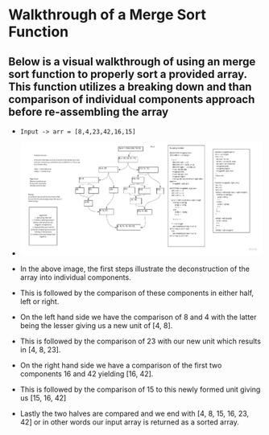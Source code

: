 # Walkthrough of a Merge Sort Function

## Below is a visual walkthrough of using an merge sort function to properly sort a provided array. This function utilizes a breaking down and than comparison of individual components approach before re-assembling the array

* ```Input -> arr = [8,4,23,42,16,15]```

* ![](../../assets/CodeChallenge27.jpg)

* In the above image, the first steps illustrate the deconstruction of the array into individual components.
* This is followed by the comparison of these components in either half, left or right.
* On the left hand side we have the comparison of 8 and 4 with the latter being the lesser giving us a new unit of [4, 8].
* This is followed by the comparison of 23 with our new unit which results in [4, 8, 23].
* On the right hand side we have a comparison of the first two components 16 and 42 yielding [16, 42].
* This is followed by the comparison of 15 to this newly formed unit giving us [15, 16, 42]
* Lastly the two halves are compared and we end with [4, 8, 15, 16, 23, 42] or in other words our input array is returned as a sorted array.
